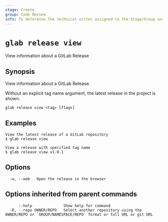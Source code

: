 ```yaml
---
stage: Create
group: Code Review
info: To determine the technical writer assigned to the Stage/Group associated with this page, see https://about.gitlab.com/handbook/product/ux/technical-writing/#assignments
---
```


<!--
This documentation is auto generated by a script.
Please do not edit this file directly, check cmd/gen-docs/docs.go.
-->

# `glab release view`

View information about a GitLab Release

## Synopsis

View information about a GitLab Release.

Without an explicit tag name argument, the latest release in the project is shown.

```plaintext
glab release view <tag> [flags]
```

## Examples

```plaintext
View the latest release of a GitLab repository
$ glab release view

View a release with specified tag name
$ glab release view v1.0.1 

```

## Options

```plaintext
  -w, --web   Open the release in the browser
```

## Options inherited from parent commands

```plaintext
      --help              Show help for command
  -R, --repo OWNER/REPO   Select another repository using the OWNER/REPO or `GROUP/NAMESPACE/REPO` format or full URL or git URL
```
